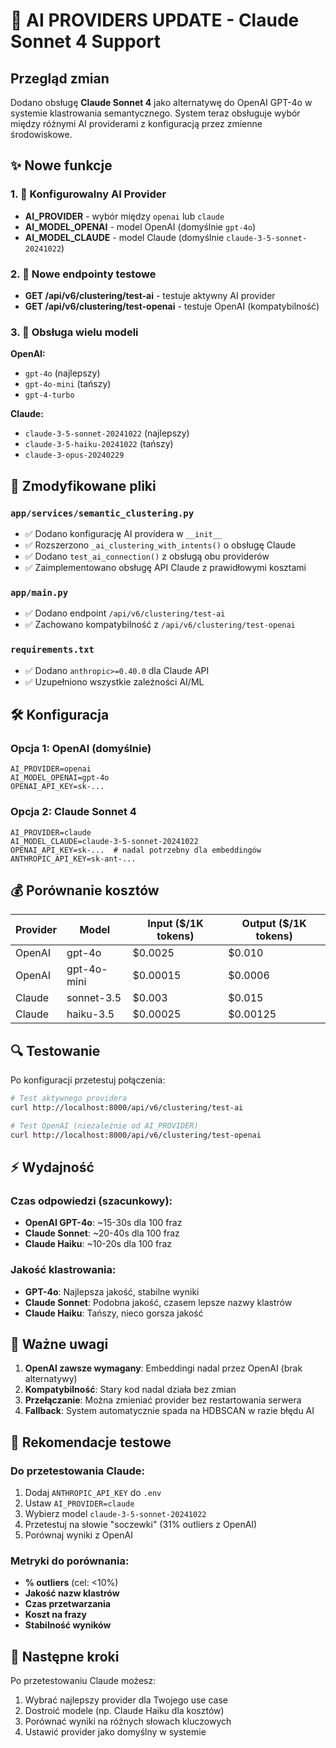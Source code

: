 # 🤖 AI PROVIDERS UPDATE - Claude Sonnet 4 Support

## Przegląd zmian

Dodano obsługę **Claude Sonnet 4** jako alternatywę do OpenAI GPT-4o w systemie klastrowania semantycznego. System teraz obsługuje wybór między różnymi AI providerami z konfiguracją przez zmienne środowiskowe.

## ✨ Nowe funkcje

### 1. 🔧 Konfigurowalny AI Provider
- **AI_PROVIDER** - wybór między `openai` lub `claude`
- **AI_MODEL_OPENAI** - model OpenAI (domyślnie `gpt-4o`)
- **AI_MODEL_CLAUDE** - model Claude (domyślnie `claude-3-5-sonnet-20241022`)

### 2. 🧪 Nowe endpointy testowe
- **GET /api/v6/clustering/test-ai** - testuje aktywny AI provider
- **GET /api/v6/clustering/test-openai** - testuje OpenAI (kompatybilność)

### 3. 🤖 Obsługa wielu modeli
**OpenAI:**
- `gpt-4o` (najlepszy)
- `gpt-4o-mini` (tańszy)
- `gpt-4-turbo`

**Claude:**
- `claude-3-5-sonnet-20241022` (najlepszy)
- `claude-3-5-haiku-20241022` (tańszy)
- `claude-3-opus-20240229`

## 📁 Zmodyfikowane pliki

### `app/services/semantic_clustering.py`
- ✅ Dodano konfigurację AI providera w `__init__`
- ✅ Rozszerzono `_ai_clustering_with_intents()` o obsługę Claude
- ✅ Dodano `test_ai_connection()` z obsługą obu providerów
- ✅ Zaimplementowano obsługę API Claude z prawidłowymi kosztami

### `app/main.py`
- ✅ Dodano endpoint `/api/v6/clustering/test-ai`
- ✅ Zachowano kompatybilność z `/api/v6/clustering/test-openai`

### `requirements.txt`
- ✅ Dodano `anthropic>=0.40.0` dla Claude API
- ✅ Uzupełniono wszystkie zależności AI/ML

## 🛠️ Konfiguracja

### Opcja 1: OpenAI (domyślnie)
```env
AI_PROVIDER=openai
AI_MODEL_OPENAI=gpt-4o
OPENAI_API_KEY=sk-...
```

### Opcja 2: Claude Sonnet 4
```env
AI_PROVIDER=claude
AI_MODEL_CLAUDE=claude-3-5-sonnet-20241022
OPENAI_API_KEY=sk-...  # nadal potrzebny dla embeddingów
ANTHROPIC_API_KEY=sk-ant-...
```

## 💰 Porównanie kosztów

| Provider | Model | Input ($/1K tokens) | Output ($/1K tokens) |
|----------|-------|-------------------|---------------------|
| OpenAI | gpt-4o | $0.0025 | $0.010 |
| OpenAI | gpt-4o-mini | $0.00015 | $0.0006 |
| Claude | sonnet-3.5 | $0.003 | $0.015 |
| Claude | haiku-3.5 | $0.00025 | $0.00125 |

## 🔍 Testowanie

Po konfiguracji przetestuj połączenia:

```bash
# Test aktywnego providera
curl http://localhost:8000/api/v6/clustering/test-ai

# Test OpenAI (niezależnie od AI_PROVIDER)
curl http://localhost:8000/api/v6/clustering/test-openai
```

## ⚡ Wydajność

### Czas odpowiedzi (szacunkowy):
- **OpenAI GPT-4o**: ~15-30s dla 100 fraz
- **Claude Sonnet**: ~20-40s dla 100 fraz  
- **Claude Haiku**: ~10-20s dla 100 fraz

### Jakość klastrowania:
- **GPT-4o**: Najlepsza jakość, stabilne wyniki
- **Claude Sonnet**: Podobna jakość, czasem lepsze nazwy klastrów
- **Claude Haiku**: Tańszy, nieco gorsza jakość

## 🚨 Ważne uwagi

1. **OpenAI zawsze wymagany**: Embeddingi nadal przez OpenAI (brak alternatywy)
2. **Kompatybilność**: Stary kod nadal działa bez zmian
3. **Przełączanie**: Można zmieniać provider bez restartowania serwera
4. **Fallback**: System automatycznie spada na HDBSCAN w razie błędu AI

## 🧪 Rekomendacje testowe

### Do przetestowania Claude:
1. Dodaj `ANTHROPIC_API_KEY` do `.env`
2. Ustaw `AI_PROVIDER=claude`
3. Wybierz model `claude-3-5-sonnet-20241022`
4. Przetestuj na słowie "soczewki" (31% outliers z OpenAI)
5. Porównaj wyniki z OpenAI

### Metryki do porównania:
- **% outliers** (cel: <10%)
- **Jakość nazw klastrów**
- **Czas przetwarzania**
- **Koszt na frazy**
- **Stabilność wyników**

## 🎯 Następne kroki

Po przetestowaniu Claude możesz:
1. Wybrać najlepszy provider dla Twojego use case
2. Dostroić modele (np. Claude Haiku dla kosztów)
3. Porównać wyniki na różnych słowach kluczowych
4. Ustawić provider jako domyślny w systemie 